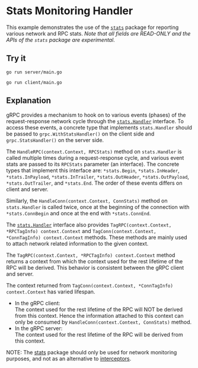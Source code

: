 # Stats Monitoring Handler

This example demonstrates the use of the [`stats`](https://pkg.go.dev/google.golang.org/grpc/stats) package for reporting various network and RPC stats.
_Note that all fields are READ-ONLY and the APIs of the `stats` package are experimental_.

## Try it

```
go run server/main.go
```

```
go run client/main.go
```

## Explanation

gRPC provides a mechanism to hook on to various events (phases) of the request-response network cycle through the [`stats.Handler`](https://pkg.go.dev/google.golang.org/grpc/stats#Handler) interface. To access these events, a concrete type that implements `stats.Handler` should be passed to `grpc.WithStatsHandler()` on the client side and `grpc.StatsHandler()` on the server side.

The `HandleRPC(context.Context, RPCStats)` method on `stats.Handler` is called multiple times during a request-response cycle, and various event stats are passed to its `RPCStats` parameter (an interface). The concrete types that implement this interface are: `*stats.Begin`, `*stats.InHeader`, `*stats.InPayload`, `*stats.InTrailer`, `*stats.OutHeader`, `*stats.OutPayload`, `*stats.OutTrailer`, and `*stats.End`. The order of these events differs on client and server.

Similarly, the `HandleConn(context.Context, ConnStats)` method on `stats.Handler` is called twice, once at the beginning of the connection with `*stats.ConnBegin` and once at the end with `*stats.ConnEnd`.

The [`stats.Handler`](https://pkg.go.dev/google.golang.org/grpc/stats#Handler) interface also provides `TagRPC(context.Context, *RPCTagInfo) context.Context` and `TagConn(context.Context, *ConnTagInfo) context.Context` methods. These methods are mainly used to attach network related information to the given context.

The `TagRPC(context.Context, *RPCTagInfo) context.Context` method returns a context from which the context used for the rest lifetime of the RPC will be derived. This behavior is consistent between the gRPC client and server.

The context returned from `TagConn(context.Context, *ConnTagInfo) context.Context` has varied lifespan.
- In the gRPC client:  
The context used for the rest lifetime of the RPC will NOT be derived from this context. Hence the information attached to this context can only be consumed by `HandleConn(context.Context, ConnStats)` method.
- In the gRPC server:  
The context used for the rest lifetime of the RPC will be derived from this context.

NOTE: The [stats](https://pkg.go.dev/google.golang.org/grpc/stats) package should only be used for network monitoring purposes, and not as an alternative to [interceptors](https://github.com/grpc/grpc-go/blob/master/examples/features/metadata).